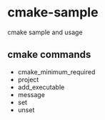 # cmake-sample
cmake sample and usage

## cmake commands
* cmake_minimum_required
* project
* add_executable
* message
* set
* unset

